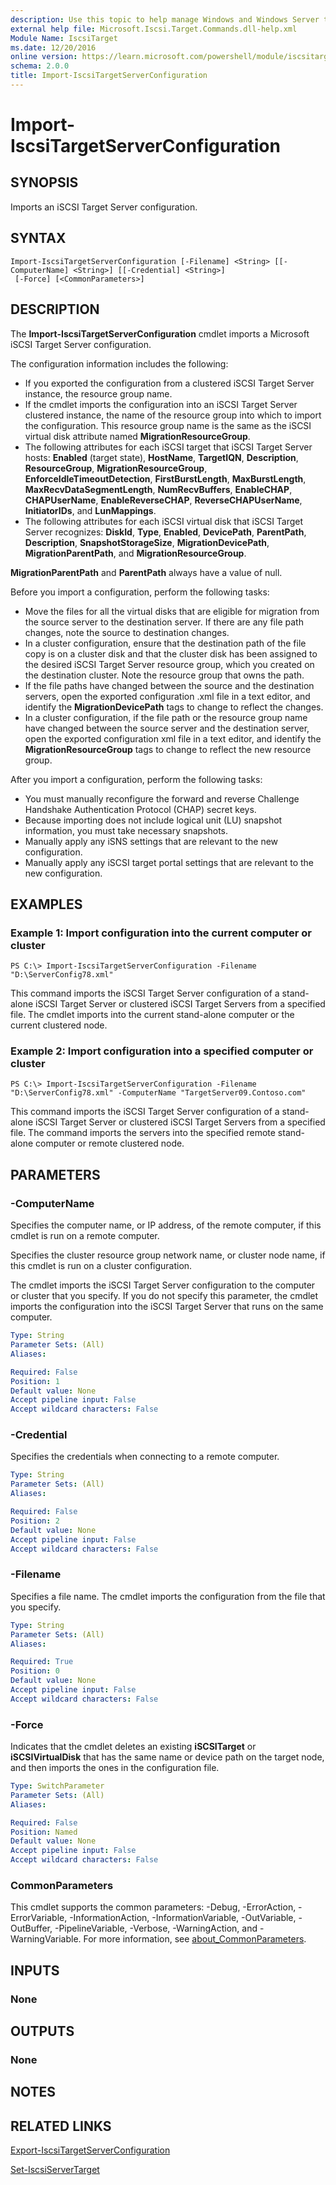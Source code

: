 ```yaml
---
description: Use this topic to help manage Windows and Windows Server technologies with Windows PowerShell.
external help file: Microsoft.Iscsi.Target.Commands.dll-help.xml
Module Name: IscsiTarget
ms.date: 12/20/2016
online version: https://learn.microsoft.com/powershell/module/iscsitarget/import-iscsitargetserverconfiguration?view=windowsserver2016-ps&wt.mc_id=ps-gethelp
schema: 2.0.0
title: Import-IscsiTargetServerConfiguration
---
```


# Import-IscsiTargetServerConfiguration

## SYNOPSIS
Imports an iSCSI Target Server configuration.

## SYNTAX

```
Import-IscsiTargetServerConfiguration [-Filename] <String> [[-ComputerName] <String>] [[-Credential] <String>]
 [-Force] [<CommonParameters>]
```

## DESCRIPTION
The **Import-IscsiTargetServerConfiguration** cmdlet imports a Microsoft iSCSI Target Server configuration.

The configuration information includes the following: 

- If you exported the configuration from a clustered iSCSI Target Server instance, the resource group name. 
- If the cmdlet imports the configuration into an iSCSI Target Server clustered instance, the name of the resource group into which to import the configuration.
This resource group name is the same as the iSCSI virtual disk attribute named **MigrationResourceGroup**.
- The following attributes for each iSCSI target that iSCSI Target Server hosts: **Enabled** (target state), **HostName**, **TargetIQN**, **Description**, **ResourceGroup**, **MigrationResourceGroup**, **EnforceIdleTimeoutDetection**, **FirstBurstLength**, **MaxBurstLength**, **MaxRecvDataSegmentLength**, **NumRecvBuffers**, **EnableCHAP**, **CHAPUserName**, **EnableReverseCHAP**, **ReverseCHAPUserName**, **InitiatorIDs**, and **LunMappings**.
- The following attributes for each iSCSI virtual disk that iSCSI Target Server recognizes: **DiskId**, **Type**, **Enabled**, **DevicePath**, **ParentPath**, **Description**, **SnapshotStorageSize**, **MigrationDevicePath**, **MigrationParentPath**, and **MigrationResourceGroup**.

**MigrationParentPath** and **ParentPath** always have a value of null.

Before you import a configuration, perform the following tasks:

- Move the files for all the virtual disks that are eligible for migration from the source server to the destination server.
If there are any file path changes, note the source to destination changes. 
- In a cluster configuration, ensure that the destination path of the file copy is on a cluster disk and that the cluster disk has been assigned to the desired iSCSI Target Server resource group, which you created on the destination cluster.
Note the resource group that owns the path.
- If the file paths have changed between the source and the destination servers, open the exported configuration .xml file in a text editor, and identify the **MigrationDevicePath** tags to change to reflect the changes. 
- In a cluster configuration, if the file path or the resource group name have changed between the source server and the destination server, open the exported configuration xml file in a text editor, and identify the **MigrationResourceGroup** tags to change to reflect the new resource group.

After you import a configuration, perform the following tasks:

- You must manually reconfigure the forward and reverse Challenge Handshake Authentication Protocol (CHAP) secret keys. 
- Because importing does not include logical unit (LU) snapshot information, you must take necessary snapshots. 
- Manually apply any iSNS settings that are relevant to the new configuration. 
- Manually apply any iSCSI target portal settings that are relevant to the new configuration.

## EXAMPLES

### Example 1: Import configuration into the current computer or cluster
```
PS C:\> Import-IscsiTargetServerConfiguration -Filename "D:\ServerConfig78.xml"
```

This command imports the iSCSI Target Server configuration of a stand-alone iSCSI Target Server or clustered iSCSI Target Servers from a specified file.
The cmdlet imports into the current stand-alone computer or the current clustered node.

### Example 2: Import configuration into a specified computer or cluster
```
PS C:\> Import-IscsiTargetServerConfiguration -Filename "D:\ServerConfig78.xml" -ComputerName "TargetServer09.Contoso.com"
```

This command imports the iSCSI Target Server configuration of a stand-alone iSCSI Target Server or clustered iSCSI Target Servers from a specified file.
The command imports the servers into the specified remote stand-alone computer or remote clustered node.

## PARAMETERS

### -ComputerName
Specifies the computer name, or IP address, of the remote computer, if this cmdlet is run on a remote computer.

Specifies the cluster resource group network name, or cluster node name, if this cmdlet is run on a cluster configuration.

The cmdlet imports the iSCSI Target Server configuration to the computer or cluster that you specify.
If you do not specify this parameter, the cmdlet imports the configuration into the iSCSI Target Server that runs on the same computer.

```yaml
Type: String
Parameter Sets: (All)
Aliases: 

Required: False
Position: 1
Default value: None
Accept pipeline input: False
Accept wildcard characters: False
```

### -Credential
Specifies the credentials when connecting to a remote computer.

```yaml
Type: String
Parameter Sets: (All)
Aliases: 

Required: False
Position: 2
Default value: None
Accept pipeline input: False
Accept wildcard characters: False
```

### -Filename
Specifies a file name.
The cmdlet imports the configuration from the file that you specify.

```yaml
Type: String
Parameter Sets: (All)
Aliases: 

Required: True
Position: 0
Default value: None
Accept pipeline input: False
Accept wildcard characters: False
```

### -Force
Indicates that the cmdlet deletes an existing **iSCSITarget** or **iSCSIVirtualDisk** that has the same name or device path on the target node, and then imports the ones in the configuration file.

```yaml
Type: SwitchParameter
Parameter Sets: (All)
Aliases: 

Required: False
Position: Named
Default value: None
Accept pipeline input: False
Accept wildcard characters: False
```

### CommonParameters
This cmdlet supports the common parameters: -Debug, -ErrorAction, -ErrorVariable, -InformationAction, -InformationVariable, -OutVariable, -OutBuffer, -PipelineVariable, -Verbose, -WarningAction, and -WarningVariable. For more information, see [about_CommonParameters](https://go.microsoft.com/fwlink/?LinkID=113216).

## INPUTS

### None

## OUTPUTS

### None

## NOTES

## RELATED LINKS

[Export-IscsiTargetServerConfiguration](./Export-IscsiTargetServerConfiguration.md)

[Set-IscsiServerTarget](./Set-IscsiServerTarget.md)

